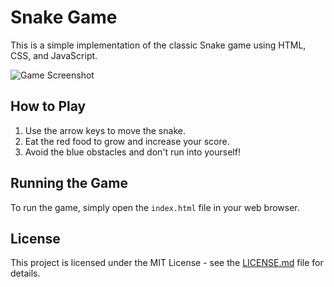 # Snake Game

This is a simple implementation of the classic Snake game using HTML, CSS, and JavaScript.

![Game Screenshot](screenshot.png)

## How to Play

1. Use the arrow keys to move the snake.
2. Eat the red food to grow and increase your score.
3. Avoid the blue obstacles and don't run into yourself!

## Running the Game

To run the game, simply open the `index.html` file in your web browser.

## License

This project is licensed under the MIT License - see the [LICENSE.md](LICENSE.md) file for details.